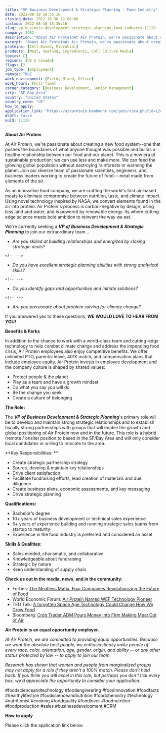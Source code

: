 ```yaml
---
title: "VP Business Development & Strategic Planning - Food Industry"
date: 2022-08-18 18:36:16
closing_date: 2022-10-30 12:00:00
lastmod: 2022-08-18 18:36:16
slug: vp-business-development-strategic-planning-food-industry-11128
company: 1262
description: "About Air ProteinAt Air Protein, we’re passionate about creating a new food system–one that pushes the boundaries of what anyone thought was possible and builds a healthy relationship between our food and our planet. This is a new era of sustainable production; we can use less and make more. We can feed the growing global population without destroying rainforests or warming the planet. Join our diverse team of passionate scientists, engineers, and business leaders working to create the future of food—meat made from elements of the air."
excerpt: "About Air ProteinAt Air Protein, we’re passionate about creating a new food system–one that pushes the boundaries of what anyone thought was possible and builds a healthy relationship between our food and our planet. This is a new era of sustainable production; we can use less and make more. We can feed the growing global population without destroying rainforests or warming the planet. Join our diverse team of passionate scientists, engineers, and business leaders working to create the future of food—meat made from elements of the air."
proteins: [Cell-Based, Microbial]
products: [Meat, Seafood, Ingredients, Cell Culture Media]
topics: []
regions: [US & Canada]
flags: []
job_type: [Employment]
remote: TRUE
work_environment: [Field, Mixed, Office]
work_hours: [Full-Time]
career_category: [Business Development, Senior Management]
city: "SF Bay Area"
country: "United States"
country_code: "US"
how_to_apply: 
application_link: "https://airprotein.bamboohr.com/jobs/view.php?id=124&source=bamboohr"
draft: false
uuid: 11128
---
```

**About Air Protein**

At Air Protein, we're passionate about creating a new food system--one
that pushes the boundaries of what anyone thought was possible and
builds a healthy relationship between our food and our planet. This is a
new era of sustainable production; we can use less and make more. We can
feed the growing global population without destroying rainforests or
warming the planet. Join our diverse team of passionate scientists,
engineers, and business leaders working to create the future of
food---meat made from elements of the air.

As an innovative food company, we are crafting the world's first
air-based meats to eliminate compromise between nutrition, taste, and
climate impact. Using novel technology inspired by NASA, we convert
elements found in the air into protein. Air Protein's process is
carbon-negative by design, using less land and water, and is powered by
renewable energy. Its where cutting-edge science meets bold ambition to
reinvent the way we eat.

We're currently seeking a ***VP of Business Development & Strategic
Planning*** to join our extraordinary team...

-   *Are you skilled at building relationships and energized by closing
    strategic deals?*

```{=html}
<!-- -->
```
-   *Do you have excellent strategic planning abilities with strong
    analytical skills?*

```{=html}
<!-- -->
```
-   *Do you identify gaps and opportunities and initiate solutions?*

```{=html}
<!-- -->
```
-   *Are you passionate about problem solving for climate change?*

If you answered yes to these questions, **WE WOULD LOVE TO HEAR FROM
YOU!**

**Benefits & Perks**

In addition to the chance to work with a world-class team and
cutting-edge technology to help combat climate change and address the
impending food crisis, Air Protein employees also enjoy competitive
benefits. We offer unlimited PTO, parental leave, 401K match, and
compensation plans that include employee equity. Air Protein invests in
employee development and the company culture is shaped by shared values:

-   Protect people & the planet
-   Play as a team and have a growth mindset
-   Do what you say you will do
-   Be the change you seek
-   Create a culture of belonging

**The Role:**

The ***VP of Business Development & Strategic Planning***'s primary role
will be to develop and maintain strong strategic relationships and to
establish fiscally strong partnerships with groups that will enable the
growth and global positioning of Air Protein now and in the future. This
role is a hybrid (remote / onsite) position to based in the SF/Bay Area
and will only consider local candidates or willing to relocate to the
area. 

**Key Responsibilities: **

-   Create strategic partnership strategy
-   Source, develop & maintain key relationships
-   Drive client satisfaction
-   Facilitate fundraising efforts, lead creation of materials and due
    diligence 
-   Create business plans, economic assessments, and key messaging
-   Drive strategic planning

**Qualifications:**

-   Bachelor's degree 
-   10+ years of business development or technical sales experience
-   5+ years of experience building and running strategic sales teams
    from startup to maturity
-   Experience in the food industry is preferred and considered an asset

**Skills & Qualities:**

-   Sales minded, charismatic, and collaborative
-   Knowledgeable about fundraising 
-   Strategic by nature
-   Keen understanding of supply chain

**Check us out in the media, news, and in the community:**

-   Forbes: [The Meatless Mafia: Four Companies Revolutionizing the
    Future of
    Food](https://www.forbes.com/sites/johncumbers/2021/03/01/the-meatless-mafia-four-companies-revolutionizing-the-future-of-food/?sh=2e026bbb73ed)
-   World Economic Forum: [Air Protein Named WEF Technology
    Pioneer](https://au.finance.yahoo.com/news/air-protein-receives-technology-pioneer-190500650.html)
-   TED Talk: [A forgotten Space Age Technology Could Change How We Grow
    Food](https://www.ted.com/talks/lisa_dyson_a_forgotten_space_age_technology_could_change_how_we_grow_food?language=en)
-   Bloomberg: [Crop Trader ADM Pours Money Into Firm Making Meat Out of
    Air](https://www.bloomberg.com/news/articles/2021-01-07/crop-trader-adm-pours-money-into-firm-making-meat-out-of-air)

**Air Protein is an equal opportunity employer.**

*At Air Protein, we are committed to providing equal opportunities.
Because we want the absolute best people, we enthusiastically invite
people of every race, color, orientation, age, gender, origin, and
ability -- or any other status protected by law -- to apply to join our
team.*

*Research has shown that women and people from marginalized groups may
not apply for a role if they aren\'t a 100% match. Please don\'t hold
back. If you think you will excel in this role, but perhaps you don't
tick every box, we\'d appreciate the opportunity to consider your
application.*

#foodscienceandtechnology #foodengineering #foodinnovation #foodfacts
#healthylifestyle #foodscienceandnutrition #foodchemistry #technology
#nutritionist #cooking #foodquality #foodlover #foodnutrition
#foodproduction #sales #businessdevelopment #CRM


**How to apply**


Please click the application link below:
